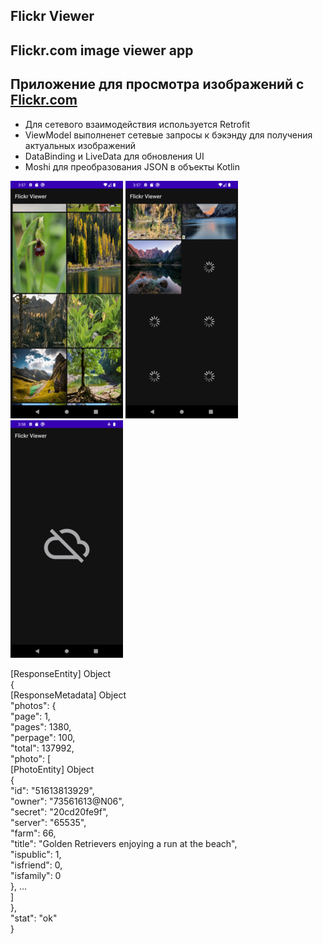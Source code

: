 ## Flickr Viewer
## Flickr.com image viewer app
## Приложение для просмотра изображений с [Flickr.com](https://www.flickr.com/services/api/flickr.photos.search.html)
- Для сетевого взаимодействия используется Retrofit 
- ViewModel выполненет сетевые запросы к бэкэнду для получения актуальных изображений 
- DataBinding и LiveData для обновления UI
- Moshi для преобразования JSON в объекты Kotlin
  
![Screenshot_1](/screenshots/Screenshot_1.png?raw=true)
![Screenshot_2](/screenshots/Screenshot_2.png?raw=true)
![Screenshot_3](/screenshots/Screenshot_3.png?raw=true)
  
[ResponseEntity] Object  
{  
    [ResponseMetadata] Object  
    "photos": {  
        "page": 1,  
        "pages": 1380,  
        "perpage": 100,  
        "total": 137992,  
        "photo": [  
            [PhotoEntity] Object  
            {  
                "id": "51613813929",  
                "owner": "73561613@N06",  
                "secret": "20cd20fe9f",  
                "server": "65535",  
                "farm": 66,  
                "title": "Golden Retrievers enjoying a run at the beach",  
                "ispublic": 1,  
                "isfriend": 0,  
                "isfamily": 0  
            }, ...  
        ]  
    },  
    "stat": "ok"  
}  

